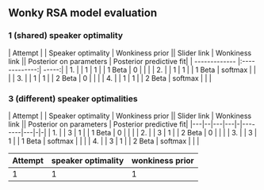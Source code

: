 ## Wonky RSA model evaluation


### 1 (shared) speaker optimality 

| Attempt | | Speaker optimality | Wonkiness prior || Slider link | Wonkiness link || Posterior on parameters | Posterior predictive fit|
| ------------- |:-------------:| -----:|
| 1. |  | 1 | 1 | | 1 Beta | 0 | | |
| 2. |  | 1 | 1 | | 1 Beta | softmax | | |
| 3. |  | 1 | 1 | | 2 Beta | 0 | | |
| 4. |  | 1 | 1 | | 2 Beta | softmax | | |
 

### 3 (different) speaker optimalities

| Attempt | | Speaker optimality | Wonkiness prior || Slider link | Wonkiness link || Posterior on parameters | Posterior predictive fit|
|---|--|---|---|-|--------|---|-|-|
| 1. |  | 3 | 1 | | 1 Beta | 0 | | |
| 2. |  | 3 | 1 | | 2 Beta | 0 | | |
| 3. |  | 3 | 1 | | 1 Beta | softmax | | |
| 4. |  | 3 | 1 | | 2 Beta | softmax | | |

| Attempt        | speaker optimality           | wonkiness prior  | 
| ------------| ----------| ----------|
| 1 | 1 | 1 |
